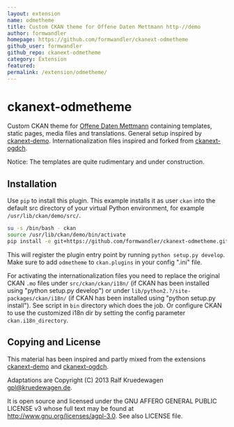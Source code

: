 ```yaml
---
layout: extension
name: odmetheme
title: Custom CKAN theme for Offene Daten Mettmann http-//demo
author: formwandler
homepage: https://github.com/formwandler/ckanext-odmetheme
github_user: formwandler
github_repo: ckanext-odmetheme
category: Extension
featured: 
permalink: /extension/odmetheme/
---
```



ckanext-odmetheme
=================

Custom CKAN theme for [Offene Daten Mettmann](http://www.offene-daten-mettmann.de) containing templates, static pages, media files and translations. General setup inspired by [ckanext-demo](https://github.com/okfn/ckanext-demo). Internationalization files inspired and forked from [ckanext-ogdch](https://github.com/ogdch/ckanext-ogdch).

Notice: The templates are quite rudimentary and under construction.

Installation
------------

Use `pip` to install this plugin. This example installs it as user `ckan` into the default src directory of your virtual Python environment, for example `/usr/lib/ckan/demo/src/`.

``` bash
su -s /bin/bash - ckan
source /usr/lib/ckan/demo/bin/activate
pip install -e git+https://github.com/formwandler/ckanext-odmetheme.git#egg=ckanext-odmetheme
```

This will register the plugin entry point by running `python setup.py develop`. Make sure to add `odmetheme` to `ckan.plugins` in your config ".ini" file.

For activating the internationalization files you need to replace the original CKAN `.mo` files under `src/ckan/ckan/i18n/` (if CKAN has been installed using "python setup.py develop") or under `lib/python2.?/site-packages/ckan/i18n/` (if CKAN has been installed using "python setup.py install"). See script in `bin` directory which does the job. Or configure CKAN to use the customized i18n dir by setting the config parameter `ckan.i18n_directory`.

Copying and License
-------------------

This material has been inspired and partly mixed from the extensions [ckanext-demo](https://github.com/okfn/ckanext-demo) and [ckanext-ogdch](https://github.com/ogdch/ckanext-ogdch).

Adaptations are Copyright (C) 2013 Ralf Kruedewagen <gpl@kruedewagen.de>.

It is open source and licensed under the GNU AFFERO GENERAL PUBLIC LICENSE v3 whose full text may be found at <http://www.gnu.org/licenses/agpl-3.0>. See also LICENSE file.

